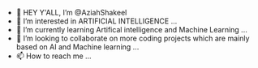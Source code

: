 - 👋 HEY Y'ALL, I’m @AziahShakeel
- 👀 I’m interested in ARTIFICIAL INTELLIGENCE ...
- 🌱 I’m currently learning Artifical intelligence and Machine Learning ...
- 💞️ I’m looking to collaborate on more coding projects which are mainly based on AI and Machine learning ...
- 📫 How to reach me ...

<!---
Aziahshakeel/Aziahshakeel is a ✨ special ✨ repository because its `README.md` (this file) appears on your GitHub profile.
You can click the Preview link to take a look at your changes.
--->
